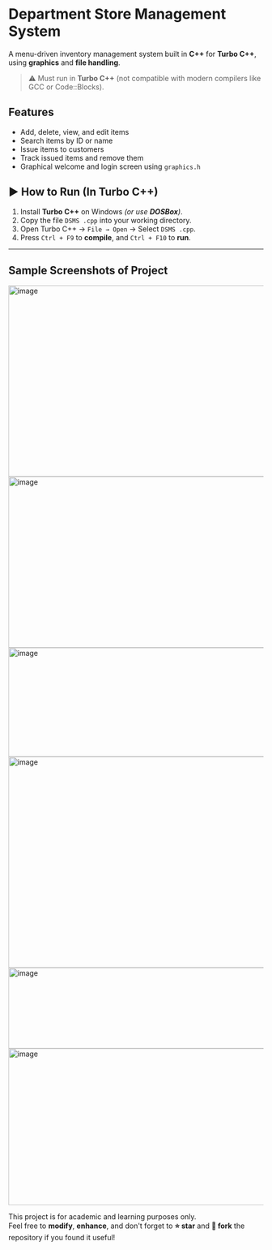 # Department Store Management System

A menu-driven inventory management system built in **C++** for **Turbo C++**, using **graphics** and **file handling**.

> ⚠️ Must run in **Turbo C++** (not compatible with modern compilers like GCC or Code::Blocks).

##  Features

- Add, delete, view, and edit items  
- Search items by ID or name  
- Issue items to customers  
- Track issued items and remove them  
- Graphical welcome and login screen using `graphics.h`

## ▶ How to Run (In Turbo C++)

1. Install **Turbo C++** on Windows *(or use **DOSBox**)*.  
2. Copy the file `DSMS .cpp` into your working directory.  
3. Open Turbo C++ → `File → Open` → Select `DSMS .cpp`.  
4. Press `Ctrl + F9` to **compile**, and `Ctrl + F10` to **run**.

---

## Sample Screenshots of Project

<img width="647" height="377" alt="image" src="https://github.com/user-attachments/assets/be8ff55f-c856-42ad-a091-fe8f144c80d9" />
<img width="1148" height="337" alt="image" src="https://github.com/user-attachments/assets/d241ecda-8b7a-48e1-aa16-94ed913a10ae" />
<img width="1192" height="215" alt="image" src="https://github.com/user-attachments/assets/f96754cb-60a8-402c-844b-8631a46cb8e5" />
<img width="1145" height="416" alt="image" src="https://github.com/user-attachments/assets/96291725-3c84-4733-b701-fb686479cd97" />
<img width="1207" height="159" alt="image" src="https://github.com/user-attachments/assets/3f9c559f-f5e0-4f27-90f2-2574291b5a77" />
<img width="1293" height="309" alt="image" src="https://github.com/user-attachments/assets/c61e7fc1-f8f4-45a0-b770-d2d6d4c6f766" />

This project is for academic and learning purposes only.  
Feel free to **modify**, **enhance**, and don't forget to **⭐ star** and **🍴 fork** the repository if you found it useful!





